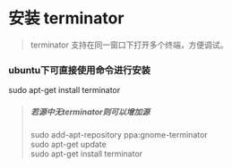 # 安装 terminator
>terminator 支持在同一窗口下打开多个终端，方便调试。

### ubuntu下可直接使用命令进行安装
sudo apt-get install terminator

>##### 若源中无terminator则可以增加源
>sudo add-apt-repository ppa:gnome-terminator   
>sudo apt-get update   
>sudo apt-get install terminator   